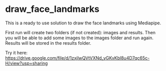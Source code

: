 # draw_face_landmarks

This is a ready to use solution to draw the face landmarks using Mediapipe.

First run will create two folders (if not created): images and results. Then you will be able to add some images to the images folder and run again. Results will be stored in the results folder. 

Try it here: https://drive.google.com/file/d/1zxjlwQVtVXNd_yGKvKbl8u4D7qc65c-H/view?usp=sharing
